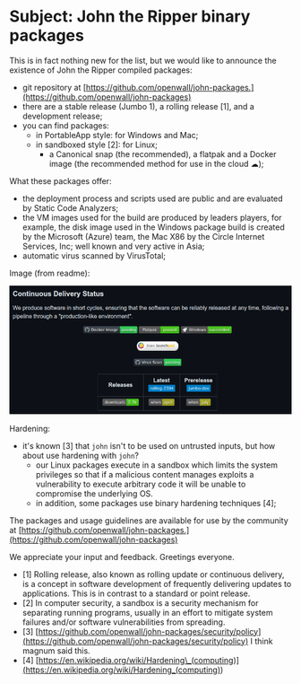 # Subject: John the Ripper binary packages

This is in fact nothing new for the list, but we would like to announce the existence of John the Ripper compiled packages:

- git repository at [https://github.com/openwall/john-packages.](https://github.com/openwall/john-packages)
- there are a stable release (Jumbo 1), a rolling release [1], and a development release;
- you can find packages:
  - in PortableApp style: for Windows and Mac;
  - in sandboxed style [2]: for Linux;
    - a Canonical snap (the recommended), a flatpak and a Docker image (the recommended method for use in the cloud ☁);

What these packages offer:

- the deployment process and scripts used are public and are evaluated by Static Code Analyzers;
- the VM images used for the build are produced by leaders players, for example, the disk image used in the Windows package build is created by the Microsoft (Azure) team, the Mac X86 by the Circle Internet Services, Inc; well known and very active in Asia;
- automatic virus scanned by VirusTotal;

Image (from readme):

![Deployment Process](deployment.png)

Hardening:

- it's known [3] that `john` isn't to be used on untrusted inputs, but how about use hardening with `john`?
  - our Linux packages execute in a sandbox which limits the system privileges so that if a malicious content manages exploits a vulnerability to execute arbitrary code it will be unable to compromise the underlying OS.
  - in addition, some packages use binary hardening techniques [4];

The packages and usage guidelines are available for use by the community at [https://github.com/openwall/john-packages.](https://github.com/openwall/john-packages)

We appreciate your input and feedback. Greetings everyone.

- [1] Rolling release, also known as rolling update or continuous delivery, is a concept in software development of
  frequently delivering updates to applications. This is in contrast to a standard or point release.
- [2] In computer security, a sandbox is a security mechanism for separating running programs, usually in an effort
  to mitigate system failures and/or software vulnerabilities from spreading.
- [3] [https://github.com/openwall/john-packages/security/policy](https://github.com/openwall/john-packages/security/policy) I think magnum said this.
- [4] [https://en.wikipedia.org/wiki/Hardening\_(computing)](<https://en.wikipedia.org/wiki/Hardening_(computing)>)
